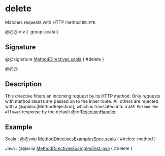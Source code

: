 # delete

Matches requests with HTTP method `DELETE`.

@@@ div { .group-scala }

## Signature

@@signature [MethodDirectives.scala](/akka-http/src/main/scala/akka/http/scaladsl/server/directives/MethodDirectives.scala) { #delete }

@@@

## Description

This directive filters an incoming request by its HTTP method. Only requests with
method `DELETE` are passed on to the inner route. All others are rejected with a
@apidoc[MethodRejection], which is translated into a `405 Method Not Allowed` response
by the default @ref[RejectionHandler](../../rejections.md#the-rejectionhandler).

## Example

Scala
:  @@snip [MethodDirectivesExamplesSpec.scala]($test$/scala/docs/http/scaladsl/server/directives/MethodDirectivesExamplesSpec.scala) { #delete-method }

Java
:  @@snip [MethodDirectivesExamplesTest.java]($test$/java/docs/http/javadsl/server/directives/MethodDirectivesExamplesTest.java) { #delete }
